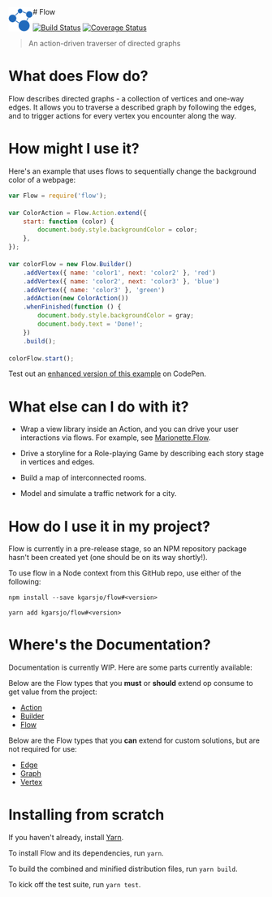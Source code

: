 <img src="docs/flow_banner.png" height="48" align="left">
# Flow

[![Build Status](https://travis-ci.org/ImpactFlow/flow.svg?branch=master)](https://travis-ci.org/ImpactFlow/flow) [![Coverage Status](https://coveralls.io/repos/github/kgarsjo/Flow/badge.svg?branch=master)](https://coveralls.io/github/kgarsjo/Flow?branch=master)

> An action-driven traverser of directed graphs

# What does Flow do?

Flow describes directed graphs - a collection of vertices and one-way edges. It allows you to traverse a described graph by following the edges, and to trigger actions for every vertex you encounter along the way.

# How might I use it?

Here's an example that uses flows to sequentially change the background color of a webpage:

```javascript
var Flow = require('flow');

var ColorAction = Flow.Action.extend({
    start: function (color) {
        document.body.style.backgroundColor = color;
    },
});

var colorFlow = new Flow.Builder()
    .addVertex({ name: 'color1', next: 'color2' }, 'red')
    .addVertex({ name: 'color2', next: 'color3' }, 'blue')
    .addVertex({ name: 'color3' }, 'green')
    .addAction(new ColorAction())
    .whenFinished(function () {
        document.body.style.backgroundColor = gray;
        document.body.text = 'Done!';
    })
    .build();

colorFlow.start();
```

Test out an [enhanced version of this example](http://codepen.io/kgarsjo/full/vyoGEy/) on CodePen.

# What else can I do with it?

- Wrap a view library inside an Action, and you can drive your user interactions via flows. For example, see [Marionette.Flow](https://github.com/kgarsjo/marionette.flow).

- Drive a storyline for a Role-playing Game by describing each story stage in vertices and edges.

- Build a map of interconnected rooms.

- Model and simulate a traffic network for a city.

# How do I use it in my project?

Flow is currently in a pre-release stage, so an NPM repository package hasn't been created yet (one should be on its way shortly!).

To use flow in a Node context from this GitHub repo, use either of the following:

```
npm install --save kgarsjo/flow#<version>
```

```
yarn add kgarsjo/flow#<version>
```

# Where's the Documentation?

Documentation is currently WIP. Here are some parts currently available:

Below are the Flow types that you **must** or **should** extend op consume to get value from the project:
- [Action](docs/action.md)
- [Builder](docs/builder.md)
- [Flow](docs/builder.md)

Below are the Flow types that you **can** extend for custom solutions, but are not required for use:
- [Edge](docs/edge.md)
- [Graph](docs/graph.md)
- [Vertex](docs/vertex.md)

# Installing from scratch

If you haven't already, install [Yarn](https://yarnpkg.com/en/docs/install).

To install Flow and its dependencies, run `yarn`.

To build the combined and minified distribution files, run `yarn build`.

To kick off the test suite, run `yarn test`.
